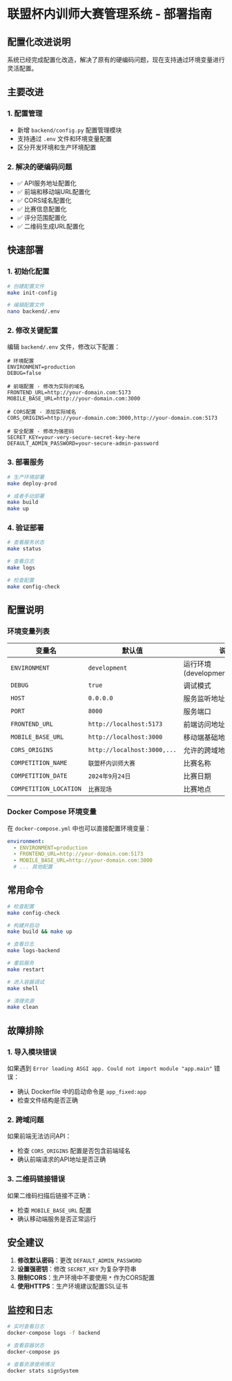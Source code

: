 # 联盟杯内训师大赛管理系统 - 部署指南

## 配置化改进说明

系统已经完成配置化改造，解决了原有的硬编码问题，现在支持通过环境变量进行灵活配置。

## 主要改进

### 1. 配置管理
- 新增 `backend/config.py` 配置管理模块
- 支持通过 `.env` 文件和环境变量配置
- 区分开发环境和生产环境配置

### 2. 解决的硬编码问题
- ✅ API服务地址配置化
- ✅ 前端和移动端URL配置化
- ✅ CORS域名配置化
- ✅ 比赛信息配置化
- ✅ 评分范围配置化
- ✅ 二维码生成URL配置化

## 快速部署

### 1. 初始化配置
```bash
# 创建配置文件
make init-config

# 编辑配置文件
nano backend/.env
```

### 2. 修改关键配置
编辑 `backend/.env` 文件，修改以下配置：

```env
# 环境配置
ENVIRONMENT=production
DEBUG=false

# 前端配置 - 修改为实际的域名
FRONTEND_URL=http://your-domain.com:5173
MOBILE_BASE_URL=http://your-domain.com:3000

# CORS配置 - 添加实际域名
CORS_ORIGINS=http://your-domain.com:3000,http://your-domain.com:5173

# 安全配置 - 修改为强密码
SECRET_KEY=your-very-secure-secret-key-here
DEFAULT_ADMIN_PASSWORD=your-secure-admin-password
```

### 3. 部署服务
```bash
# 生产环境部署
make deploy-prod

# 或者手动部署
make build
make up
```

### 4. 验证部署
```bash
# 查看服务状态
make status

# 查看日志
make logs

# 检查配置
make config-check
```

## 配置说明

### 环境变量列表

| 变量名 | 默认值 | 说明 |
|--------|--------|------|
| `ENVIRONMENT` | `development` | 运行环境 (development/production) |
| `DEBUG` | `true` | 调试模式 |
| `HOST` | `0.0.0.0` | 服务监听地址 |
| `PORT` | `8000` | 服务端口 |
| `FRONTEND_URL` | `http://localhost:5173` | 前端访问地址 |
| `MOBILE_BASE_URL` | `http://localhost:3000` | 移动端基础地址 |
| `CORS_ORIGINS` | `http://localhost:3000,...` | 允许的跨域地址 |
| `COMPETITION_NAME` | `联盟杯内训师大赛` | 比赛名称 |
| `COMPETITION_DATE` | `2024年9月24日` | 比赛日期 |
| `COMPETITION_LOCATION` | `比赛现场` | 比赛地点 |

### Docker Compose 环境变量

在 `docker-compose.yml` 中也可以直接配置环境变量：

```yaml
environment:
  - ENVIRONMENT=production
  - FRONTEND_URL=http://your-domain.com:5173
  - MOBILE_BASE_URL=http://your-domain.com:3000
  # ... 其他配置
```

## 常用命令

```bash
# 检查配置
make config-check

# 构建并启动
make build && make up

# 查看日志
make logs-backend

# 重启服务
make restart

# 进入容器调试
make shell

# 清理资源
make clean
```

## 故障排除

### 1. 导入模块错误
如果遇到 `Error loading ASGI app. Could not import module "app.main"` 错误：
- 确认 Dockerfile 中的启动命令是 `app_fixed:app`
- 检查文件结构是否正确

### 2. 跨域问题
如果前端无法访问API：
- 检查 `CORS_ORIGINS` 配置是否包含前端域名
- 确认前端请求的API地址是否正确

### 3. 二维码链接错误
如果二维码扫描后链接不正确：
- 检查 `MOBILE_BASE_URL` 配置
- 确认移动端服务是否正常运行

## 安全建议

1. **修改默认密码**：更改 `DEFAULT_ADMIN_PASSWORD`
2. **设置强密钥**：修改 `SECRET_KEY` 为复杂字符串
3. **限制CORS**：生产环境中不要使用 `*` 作为CORS配置
4. **使用HTTPS**：生产环境建议配置SSL证书

## 监控和日志

```bash
# 实时查看日志
docker-compose logs -f backend

# 查看容器状态
docker-compose ps

# 查看资源使用情况
docker stats signSystem